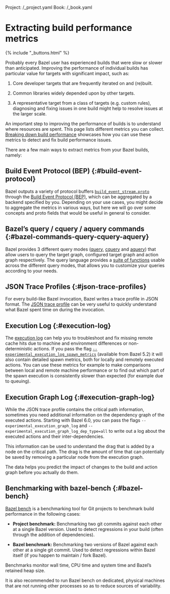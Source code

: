 Project: /_project.yaml
Book: /_book.yaml

# Extracting build performance metrics

{% include "_buttons.html" %}

Probably every Bazel user has experienced builds that were slow or slower than
anticipated. Improving the performance of individual builds has particular value
for targets with significant impact, such as:

1. Core developer targets that are frequently iterated on and (re)built.

2. Common libraries widely depended upon by other targets.

3. A representative target from a class of targets (e.g. custom rules),
  diagnosing and fixing issues in one build might help to resolve issues at the
  larger scale.

An important step to improving the performance of builds is to understand where
resources are spent. This page lists different metrics you can collect.
[Breaking down build performance](/build-performance-breakdown) showcases
how you can use these metrics to detect and fix build performance issues. 


There are a few main ways to extract metrics from your Bazel builds, namely:

## Build Event Protocol (BEP) {:#build-event-protocol}

Bazel outputs a variety of protocol buffers
[`build_event_stream.proto`](https://github.com/bazelbuild/bazel/blob/master/src/main/java/com/google/devtools/build/lib/buildeventstream/proto/build_event_stream.proto)
through the [Build Event Protocol (BEP)](/remote/bep), which
can be aggregated by a backend specified by you. Depending on your use cases,
you might decide to aggregate the metrics in various ways, but here we will go
over some concepts and proto fields that would be useful in general to consider.

## Bazel’s query / cquery / aquery commands {:#bazel-commands-query-cquery-aquery}

Bazel provides 3 different query modes ([query](/query/quickstart),
[cquery](/query/cquery) and [aquery](/query/aquery)) that allow users
to query the target graph, configured target graph and action graph
respectively. The query language provides a
[suite of functions](/query/language#functions) usable across the different
query modes, that allows you to customize your queries according to your needs.

## JSON Trace Profiles {:#json-trace-profiles}

For every build-like Bazel invocation, Bazel writes a trace profile in JSON
format. The [JSON trace profile](/configure/json-trace-profile) can be very
useful to quickly understand what Bazel spent time on during the invocation. 

## Execution Log {:#execution-log}

The [execution log](/remote/cache-remote) can help you to troubleshoot and fix
missing remote cache hits due to machine and environment differences or
non-deterministic actions. If you pass the flag
[`--experimental_execution_log_spawn_metrics`](/reference/command-line-reference#flag--experimental_execution_log_spawn_metrics)
(available from Bazel 5.2) it will also contain detailed spawn metrics, both for
locally and remotely executed actions. You can use these metrics for example to
make comparisons between local and remote machine performance or to find out
which part of the spawn execution is consistently slower than expected (for
example due to queuing).

## Execution Graph Log {:#execution-graph-log}

While the JSON trace profile contains the critical path information, sometimes
you need additional information on the dependency graph of the executed actions.
Starting with Bazel 6.0, you can pass the flags
`--experimental_execution_graph_log` and
`--experimental_execution_graph_log_dep_type=all` to write out a log about the
executed actions and their inter-dependencies.

This information can be used to understand the drag that is added by a node on
the critical path. The drag is the amount of time that can potentially be saved
by removing a particular node from the execution graph.

The data helps you predict the impact of changes to the build and action graph
before you actually do them.

## Benchmarking with bazel-bench {:#bazel-bench}

[Bazel bench](https://github.com/bazelbuild/bazel-bench) is a
benchmarking tool for Git projects to benchmark build performance in the
following cases:

* **Project benchmark:** Benchmarking two git commits against each other at a
 single Bazel version. Used to detect regressions in your build (often through
 the addition of dependencies).

* **Bazel benchmark:** Benchmarking two versions of Bazel against each other at
 a single git commit. Used to detect regressions within Bazel itself (if you
 happen to maintain / fork Bazel).

Benchmarks monitor wall time, CPU  time and system time and Bazel’s retained
heap size.

It is also recommended to run Bazel bench on dedicated, physical machines that
are not running other processes so as to reduce sources of variability.
